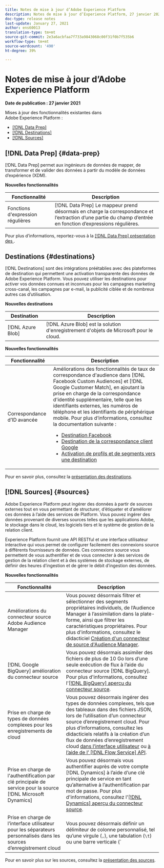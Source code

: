 ```yaml
---
title: Notes de mise à jour d’Adobe Experience Platform
description: Notes de mise à jour d’Experience Platform, 27 janvier 2021
doc-type: release notes
last-update: January 27, 2021
author: ens60013
translation-type: tm+mt
source-git-commit: 2e3a6acbfaa7f733a9843068c00f31f0b7f535b6
workflow-type: tm+mt
source-wordcount: '490'
ht-degree: 39%

---
```



# Notes de mise à jour d’Adobe Experience Platform

**Date de publication : 27 janvier 2021**

Mises à jour des fonctionnalités existantes dans Adobe Experience Platform :

- [[!DNL Data Prep]](#data-prep)
- [[!DNL Destinations]](#destinations)
- [[!DNL Sources]](#sources)

## [!DNL Data Prep] {#data-prep}

[!DNL Data Prep] permet aux ingénieurs de données de mapper, de transformer et de valider des données à partir du modèle de données d’expérience (XDM).

**Nouvelles fonctionnalités**

| Fonctionnalité | Description |
| ------- | ----------- |
| Fonctions d&#39;expression régulières | [!DNL Data Prep] Le mappeur prend désormais en charge la correspondance et l’extraction d’une partie du champ d’entrée en fonction d’expressions régulières. |

Pour plus d’informations, reportez-vous à la [[!DNL Data Prep] présentation des ](../../data-prep/home.md).

## Destinations {#destinations}

[!DNL Destinations] sont des intégrations préétablies avec des plateformes de destination qui permettent une activation transparente des données de Adobe Experience Platform. Vous pouvez utiliser les destinations pour activer vos données connues et inconnues pour les campagnes marketing cross-canal, les campagnes par e-mail, la publicité ciblée et de nombreux autres cas d’utilisation.

**Nouvelles destinations**

| Destination | Description |
| ----------- | ----------- |
| [!DNL Azure Blob] | [!DNL Azure Blob] est la solution d&#39;enregistrement d&#39;objets de Microsoft pour le cloud. |

**Nouvelles fonctionnalités**

| Fonctionnalité | Description |
| ------- | ----------- |
| Correspondance d’ID avancée | Améliorations des fonctionnalités de taux de correspondance d&#39;audience dans [!DNL Facebook Custom Audiences] et [!DNL Google Customer Match], en ajoutant la prise en charge de la correspondance d&#39;identité supplémentaire, telle que les identifiants externes, les numéros de téléphone et les identifiants de périphérique mobile. Pour plus d’informations, consultez la documentation suivante : <ul><li>[Destination Facebook](../../destinations/catalog/social/facebook.md)</li><li>[Destination de la correspondance client Google](../../destinations/catalog/advertising/google-customer-match.md)</li><li>[Activation de profils et de segments vers une destination](../../destinations/ui/activate-destinations.md)</li></ul> |

Pour en savoir plus, consultez la [présentation des destinations](../../destinations/home.md).

## [!DNL Sources] {#sources}

Adobe Experience Platform peut ingérer des données à partir de sources externes tout en vous permettant de structurer, d’étiqueter et d’améliorer ces données à l’aide des services de Platform. Vous pouvez ingérer des données provenant de diverses sources telles que les applications Adobe, le stockage dans le cloud, les logiciels tiers et le système de gestion de la relation client.

Experience Platform fournit une API RESTful et une interface utilisateur interactive qui vous permet de configurer facilement des connexions source à différents fournisseurs de données. Ces connexions source vous permettent de vous authentifier et de vous connecter à des services de gestion de la relation client et à des systèmes de stockage externes, de définir des heures d’ingestion et de gérer le débit d’ingestion des données.

**Nouvelles fonctionnalités**

| Fonctionnalité | Description |
| ------- | ----------- |
| Améliorations du connecteur source Adobe Audience Manager | Vous pouvez désormais filtrer et sélectionner des segments propriétaires individuels, de l’Audience Manager à l’assimilation dans la plate-forme, ainsi que filtrer les caractéristiques propriétaires. Pour plus d&#39;informations, consultez le didacticiel [Création d&#39;un connecteur de source d&#39;Audience Manager](../../sources/tutorials/ui/create/adobe-applications/audience-manager.md). |
| [!DNL Google BigQuery] amélioration du connecteur source | Vous pouvez désormais assimiler des fichiers de plus de 10 Go lors d’une seule exécution de flux à l’aide du connecteur source [!DNL BigQuery]. Pour plus d&#39;informations, consultez l&#39;[[!DNL BigQuery] aperçu du connecteur source](../../sources/connectors/databases/bigquery.md). |
| Prise en charge de types de données complexes pour les enregistrements de cloud | Vous pouvez désormais ingérer des types de données complexes, tels que des tableaux dans des fichiers JSON, lors de l’utilisation d’un connecteur source d’enregistrement cloud. Pour plus d’informations, consultez les didacticiels relatifs à la création d’un flux de données d’enregistrement cloud [dans l’interface utilisateur](../../sources/tutorials/ui/dataflow/batch/cloud-storage.md) ou [à l’aide de l’ [!DNL Flow Service] API](../../sources/tutorials/api/collect/cloud-storage.md). |
| Prise en charge de l&#39;authentification par clé principale de service pour la source [!DNL Microsoft Dynamics] | Vous pouvez désormais vous authentifier auprès de votre compte [!DNL Dynamics] à l’aide d’une clé principale de service en tant qu’alternative à l’authentification par mot de passe. Pour plus d&#39;informations, consultez l&#39;[[!DNL Dynamics] aperçu du connecteur source](../../sources/connectors/crm/ms-dynamics.md). |
| Prise en charge de l’interface utilisateur pour les séparateurs personnalisés dans les sources d’enregistrement cloud | Vous pouvez désormais définir un délimiteur de colonne personnalisé, tel qu’une virgule (`,`), une tabulation (`\t`) ou une barre verticale (`|`), pour collecter les fichiers délimités dans l’interface utilisateur. Pour plus d&#39;informations, consultez le didacticiel sur la [création d&#39;un flux de données avec un connecteur source d&#39;enregistrement de cloud ](../../sources/tutorials/ui/dataflow/batch/cloud-storage.md). |

Pour en savoir plus sur les sources, consultez la [présentation des sources](../../sources/home.md).
